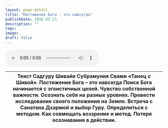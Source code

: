 ```yaml
---
layout: page-detail
title: "Постижение Бога - это навсегда"
publishDate: 2018.03.23
description: ""
tags:
image:
draft: false
---
```


<audio title="2018.03.23 - Постижение Бога - это навсегда.mp3" src="/upload/iblock/7f9/7f9dcd8943d4fefdf1e0d9e19f758d0c.mp3" controls=""></audio>

| Текст Садгуру Шивайя Субрамуния Свами «Танец с Шивой».  Постижение Бога – это навсегда Поиск Бога начинается с эгоистичных целей. Чувство собственной важности. Осознать себя на разных уровнях. Провести исследование своего положения на Земле. Встреча с Санатана Дхармой и выбор Гуру. Определиться с методом. Как совмещать воззрение и метод. Потеря осознавания в действии. |
| ---------------------------------------------------------------------------------------------------------------------------------------------------------------------------------------------------------------------------------------------------------------------------------------------------------------------------------------------------------------------------------- |

  
